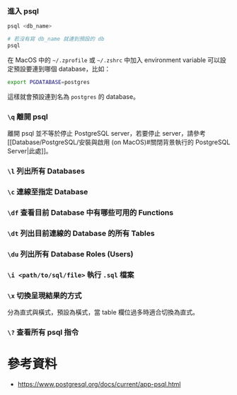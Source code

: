 ### 進入 psql

```bash
psql <db_name>

# 若沒有寫 db_name 就連到預設的 db
psql
```

在 MacOS 中的 `~/.zprofile` 或 `~/.zshrc` 中加入 environment variable 可以設定預設要連到哪個 database，比如：

```bash
export PGDATABASE=postgres
```

這樣就會預設連到名為 `postgres` 的 database。

### `\q` 離開 psql

離開 psql 並不等於停止 PostgreSQL server，若要停止 server，請參考 [[Database/PostgreSQL/安裝與啟用 (on MacOS)#關閉背景執行的 PostgreSQL Server|此處]]。

### `\l` 列出所有 Databases

### `\c` 連線至指定 Database

### `\df` 查看目前 Database 中有哪些可用的 Functions

### `\dt` 列出目前連線的 Database 的所有 Tables

### `\du` 列出所有 Database Roles (Users)

### `\i <path/to/sql/file>` 執行 `.sql` 檔案

### `\x` 切換呈現結果的方式

分為直式與橫式，預設為橫式，當 table 欄位過多時適合切換為直式。

### `\?` 查看所有 psql 指令

# 參考資料

- <https://www.postgresql.org/docs/current/app-psql.html>
